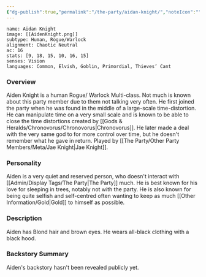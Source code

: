 ```yaml
---
{"dg-publish":true,"permalink":"/the-party/aidan-knight/","noteIcon":"","created":"2024-09-17T15:01:33.993+01:00","updated":"2024-12-23T14:13:34.682+00:00"}
---
```



```statblock
name: Aidan Knight
image: [[AidenKnight.png]]
subtype: Human, Rogue/Warlock
alignment: Chaotic Neutral 
ac: 16
stats: [9, 18, 15, 10, 16, 15]
senses: Vision
languages: Common, Elvish, Goblin, Primordial, Thieves’ Cant

```

### Overview
Aiden Knight is a human Rogue/ Warlock Multi-class. Not much is known about this party member due to them not talking very often. He first joined the party when he was found in the middle of a large-scale time-distortion. He can manipulate time on a very small scale and is known to be able to close the time distortions created by [[Gods & Heralds/Chronovorus/Chronovorus\|Chronovorus]]. He later made a deal with the very same god to for more control over time, but he doesn't remember what he gave in return. Played by [[The Party/Other Party Members/Meta/Jae Knight\|Jae Knight]].

### Personality
Aiden is a very quiet and reserved person, who doesn't interact with [[Admin/Display Tags/The Party\|The Party]] much. He is best known for his love for sleeping in trees, notably not with the party. He is also known for being quite selfish and self-centred often wanting to keep as much [[Other Information/Gold\|Gold]] to himself as possible. 

### Description
Aiden has Blond hair and brown eyes. He wears all-black clothing with a black hood. 

### Backstory Summary
Aiden's backstory hasn't been revealed publicly yet. 